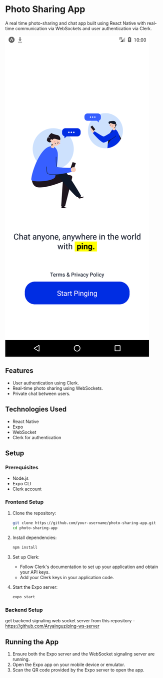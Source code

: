 # Photo Sharing App

A real time photo-sharing and chat app built using React Native with real-time communication via WebSockets and user authentication via Clerk.

![Home Screen](https://github.com/Aryainguz/ping/blob/main/assets/Screenshot_1717950608.png)

## Features

- User authentication using Clerk.
- Real-time photo sharing using WebSockets.
- Private chat between users.

## Technologies Used

- React Native
- Expo
- WebSocket
- Clerk for authentication

## Setup

### Prerequisites

- Node.js
- Expo CLI
- Clerk account

### Frontend Setup

1. Clone the repository:
    ```bash
    git clone https://github.com/your-username/photo-sharing-app.git
    cd photo-sharing-app
    ```

2. Install dependencies:
    ```bash
    npm install
    ```

3. Set up Clerk:
    - Follow Clerk's documentation to set up your application and obtain your API keys.
    - Add your Clerk keys in your application code.

4. Start the Expo server:
    ```bash
    expo start
    ```

### Backend Setup

   get backend signaling web socket server from this repository -  https://github.com/Aryainguz/ping-ws-server

## Running the App

1. Ensure both the Expo server and the WebSocket signaling server are running.
2. Open the Expo app on your mobile device or emulator.
3. Scan the QR code provided by the Expo server to open the app.
